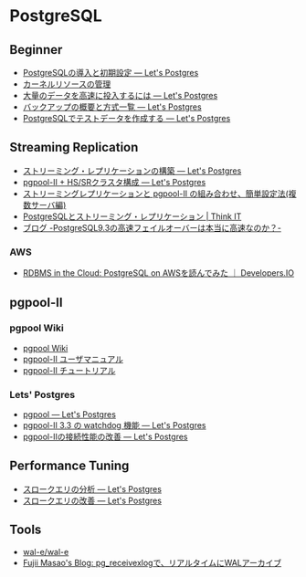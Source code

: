PostgreSQL
================================================================================


Beginner
--------------------------------------------------------------------------------

- [PostgreSQLの導入と初期設定 — Let's Postgres](http://lets.postgresql.jp/documents/tutorial/introduction/)
- [カーネルリソースの管理](http://www.postgresql.jp/document/9.3/html/kernel-resources.html#SYSVIPC)
- [大量のデータを高速に投入するには — Let's Postgres](http://lets.postgresql.jp/documents/technical/bulkload/)
- [バックアップの概要と方式一覧 — Let's Postgres](http://lets.postgresql.jp/documents/technical/backup/)
- [PostgreSQLでテストデータを作成する — Let's Postgres](http://lets.postgresql.jp/documents/technical/gen_data/1)


Streaming Replication
--------------------------------------------------------------------------------

- [ストリーミング・レプリケーションの構築 — Let's Postgres](http://lets.postgresql.jp/documents/technical/replication/1/)
- [pgpool-II + HS/SRクラスタ構成 — Let's Postgres](http://lets.postgresql.jp/documents/technical/pgpool/3/)
- [ストリーミングレプリケーションと pgpool-II の組み合わせ、簡単設定法(複数サーバ編)](http://www.pgpool.net/pgpool-web/contrib_docs/simple_sr_setting2_3.0/index-ja.html)
- [PostgreSQLとストリーミング・レプリケーション | Think IT](http://thinkit.co.jp/book/2011/10/20/2309)
- [ブログ -PostgreSQL9.3の高速フェイルオーバーは本当に高速なのか？-](http://www.insight-system.co.jp/devblog/blog/000962.html)


### AWS

- [RDBMS in the Cloud: PostgreSQL on AWSを読んでみた ｜ Developers.IO](http://dev.classmethod.jp/cloud/rdbms-in-the-cloud-postgresql-on-aws/)


pgpool-II
--------------------------------------------------------------------------------

### pgpool Wiki

- [pgpool Wiki](http://www.pgpool.net/mediawiki/jp/index.php/%E3%83%A1%E3%82%A4%E3%83%B3%E3%83%9A%E3%83%BC%E3%82%B8)
- [pgpool-II ユーザマニュアル](http://www.pgpool.net/docs/latest/pgpool-ja.html#stream)
- [pgpool-II チュートリアル](http://www.pgpool.net/docs/latest/tutorial-ja.html)

### Lets' Postgres

- [pgpool — Let's Postgres](http://lets.postgresql.jp/documents/technical/pgpool/)
- [pgpool-II 3.3 の watchdog 機能 — Let's Postgres](http://lets.postgresql.jp/documents/technical/pgpool-II-3.3-watchdog/1#intro)
- [pgpool-IIの接続性能の改善 — Let's Postgres](http://lets.postgresql.jp/documents/technical/pgpool-II-tcp-tuning/1/)


Performance Tuning
--------------------------------------------------------------------------------

- [スロークエリの分析 — Let's Postgres](http://lets.postgresql.jp/documents/technical/query_analysis/)
- [スロークエリの改善 — Let's Postgres](http://lets.postgresql.jp/documents/technical/query_tuning/)



Tools
--------------------------------------------------------------------------------

- [wal-e/wal-e](https://github.com/wal-e/wal-e)
- [Fujii Masao's Blog: pg_receivexlogで、リアルタイムにWALアーカイブ](http://fujiimasao.blogspot.jp/2012/12/pgreceivexlogwal.html)
